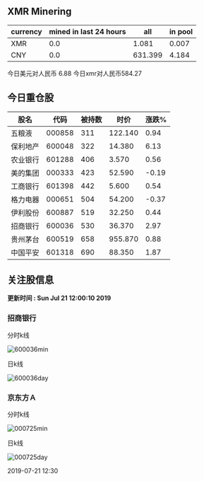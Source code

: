## XMR Minering

|currency|mined in last 24 hours|all|in pool|
|---|---|---|---|
|XMR|0.0|1.081|0.007|
|CNY|0.0|631.399|4.184|

今日美元对人民币 6.88	今日xmr对人民币584.27


## 今日重仓股 

|股名|代码|被持数|时价|涨跌%|
|---|---|---|---|---|
|五粮液|000858|311|122.140|0.94|
|保利地产|600048|322|14.380|6.13|
|农业银行|601288|406|3.570|0.56|
|美的集团|000333|423|52.590|-0.19|
|工商银行|601398|442|5.600|0.54|
|格力电器|000651|504|54.200|-0.37|
|伊利股份|600887|519|32.250|0.44|
|招商银行|600036|530|36.370|2.97|
|贵州茅台|600519|658|955.870|0.88|
|中国平安|601318|690|88.350|1.87|

## 关注股信息
**更新时间 : Sun Jul 21 12:00:10 2019**
### 招商银行 
分时k线

![600036min](http://image.sinajs.cn/newchart/min/n/sh600036.gif)

日k线

![600036day](http://image.sinajs.cn/newchart/daily/n/sh600036.gif)

### 京东方Ａ 
分时k线

![000725min](http://image.sinajs.cn/newchart/min/n/sz000725.gif)

日k线

![000725day](http://image.sinajs.cn/newchart/daily/n/sz000725.gif)

2019-07-21 12:30